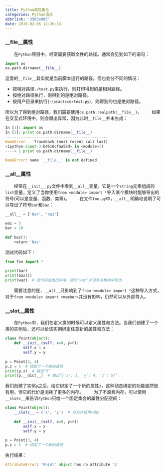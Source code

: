 ```yaml
---
title: Python属性集合
categories: Python语法
abbrlink: '3565e905'
date: 2019-02-06 12:35:53
---
```

### \_\_file\_\_属性

&emsp;&emsp;在`Python`项目中，经常需要获取文件的路径。通常会见到如下的语句：

``` python
import os
os.path.dirname(__file__)
```

这里的`__file__`其实就是当前脚本运行的路径。但也会分不同的情况：

- 按相对路径`./test.py`来执行，则打印得到的是相对路径。
- 按绝对路径执行，则得到的是绝对路径。
- 按用户目录来执行(`~/practice/test.py`)，则得到的也是绝对路径。

所以为了得到绝对路径，我们需要使用`os.path.realpath(__file__)`。
&emsp;&emsp;如果在交互式环境中，则会爆出异常，因为此时`__file__`并未生成：

``` python
In [1]: import os
In [2]: print os.path.dirname(__file__)
----------------------------------------------
NameError    Traceback (most recent call last)
<ipython-input-3-b4616cfaa58d> in <module>()
----> 1 print os.path.dirname(__file__)
​
NameError: name '__file__' is not defined
```

### \_\_all\_\_属性

&emsp;&emsp;经常在`__init__.py`文件中看到`__all__`变量，它是一个`string`元素组成的`list`变量，定义了当你使用`from <module> import *`导入某个模块时能够导出的符号(可以是变量、函数、类等)。
&emsp;&emsp;在文件`foo.py`中，`__all__`明确地说明了可以导出了符号`bar`和`baz`：

``` python
__all__ = ['bar', 'baz']
​
waz = 5
bar = 10
​
def baz():
    return 'baz'
```

测试代码如下：

``` python
from foo import *
​
print(bar)
print(baz())
print(waz)  # 该代码会抛出异常，因为“waz”并没有从模块中导出
```

&emsp;&emsp;需要注意的是，`__all__`只影响到了`from <module> import *`这种导入方式，对于`from <module> import <member>`并没有影响，仍然可以从外部导入。

### \_\_slot\_\_属性

&emsp;&emsp;在`Python`中，我们在定义类的时候可以定义属性和方法。当我们创建了一个类的实例后，还可以给该实例绑定任意新的属性和方法：

``` python
class Point(object):
    def __init__(self, x=0, y=0):
        self.x = x
        self.y = y
​
p = Point(3, 4)
p.z = 5  # 绑定了一个新的属性
print(p.z)  # 输出“5”
print(p.__dict__)  # 输出“{'x': 3, 'y': 4, 'z': 5}”
```

我们创建了实例`p`之后，给它绑定了一个新的属性`z`，这种动态绑定的功能虽然很有用，但它的代价是消耗了更多的内存。
&emsp;&emsp;为了不浪费内存，可以使用`__slots__`来告诉`Python`只给一个固定集合的属性分配空间：

``` python
class Point(object):
    __slots__ = ('x', 'y')  # 只允许使用x和y
​
    def __init__(self, x=0, y=0):
        self.x = x
        self.y = y
​
p = Point(3, 4)
p.z = 5  # 绑定了一个新的属性
```

执行结果：

``` python
AttributeError: 'Point' object has no attribute 'z'
```